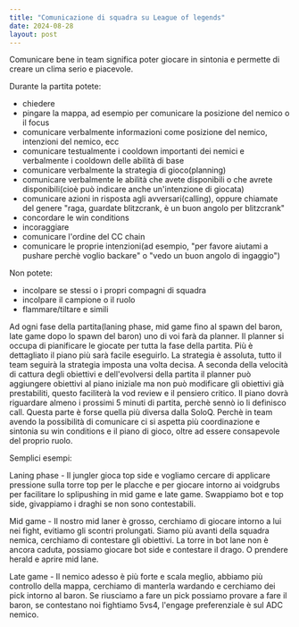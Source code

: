 ```yaml
---
title: "Comunicazione di squadra su League of legends"
date: 2024-08-28
layout: post
---
```


Comunicare bene in team significa poter giocare in sintonia e permette di creare un clima serio e piacevole.

Durante la partita potete:
- chiedere
- pingare la mappa, ad esempio per comunicare la posizione del nemico o il focus
- comunicare verbalmente informazioni come posizione del nemico, intenzioni del nemico, ecc
- comunicare testualmente i cooldown importanti dei nemici e verbalmente i cooldown delle abilità di base
- comunicare verbalmente la strategia di gioco(planning)
- comunicare verbalmente le abilità che avete disponibili o che avrete disponibili(cioè può indicare anche un'intenzione di giocata)
- comunicare azioni in risposta agli avversari(calling), oppure chiamate del genere "raga, guardate blitzcrank, è un buon angolo per blitzcrank"
- concordare le win conditions
- incoraggiare
- comunicare l'ordine del CC chain
- comunicare le proprie intenzioni(ad esempio, "per favore aiutami a pushare perchè voglio backare" o "vedo un buon angolo di ingaggio")


Non potete:
- incolpare se stessi o i propri compagni di squadra
- incolpare il campione o il ruolo
- flammare/tiltare e simili


Ad ogni fase della partita(laning phase, mid game fino al spawn del baron, late game dopo lo spawn del baron) uno di voi farà da planner. Il planner si occupa di pianificare le giocate per tutta la fase della partita. Più è dettagliato il piano più sarà facile eseguirlo. La strategia è assoluta, tutto il team seguirà la strategia imposta una volta decisa. A seconda della velocità di cattura degli obiettivi e dell'evolversi della partita il planner può aggiungere obiettivi al piano iniziale ma non può modificare gli obiettivi già prestabiliti, questo faciliterà la vod review e il pensiero critico. Il piano dovrà riguardare almeno i prossimi 5 minuti di partita, perchè sennò io li definisco call.
Questa parte è forse quella più diversa dalla SoloQ. Perchè in team avendo la possibilità di comunicare ci si aspetta più coordinazione e sintonia su win conditions e il piano di gioco, oltre ad essere consapevole del proprio ruolo.

Semplici esempi:

Laning phase - Il jungler gioca top side e vogliamo cercare di applicare pressione sulla torre top per le placche e per giocare intorno ai voidgrubs per facilitare lo splipushing in mid game e late game. Swappiamo bot e top side, givappiamo i draghi se non sono contestabili.

Mid game - Il nostro mid laner è grosso, cerchiamo di giocare intorno a lui nei fight, evitiamo gli scontri prolungati. Siamo più avanti della squadra nemica, cerchiamo di contestare gli obiettivi. La torre in bot lane non è ancora caduta, possiamo giocare bot side e contestare il drago. O prendere herald e aprire mid lane.

Late game - Il nemico adesso è più forte e scala meglio, abbiamo più controllo della mappa, cerchiamo di manterla wardando e cerchiamo dei pick intorno al baron. Se riusciamo a fare un pick possiamo provare a fare il baron, se contestano noi fightiamo 5vs4, l'engage preferenziale è sul ADC nemico. 
